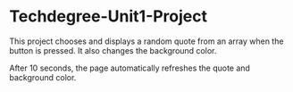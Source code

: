 # Techdegree-Unit1-Project

This project chooses and displays a random quote from an array when the button is pressed.
It also changes the background color.

After 10 seconds, the page automatically refreshes the quote and background color.
